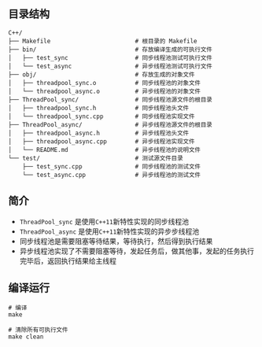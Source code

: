 
## 目录结构

```
C++/
├── Makefile                        # 根目录的 Makefile
├── bin/                            # 存放编译生成的可执行文件
│   ├── test_sync                   # 同步线程池测试可执行文件
│   └── test_async                  # 异步线程池测试可执行文件
├── obj/                            # 存放生成的对象文件
│   ├── threadpool_sync.o           # 同步线程池的对象文件
│   └── threadpool_async.o          # 异步线程池的对象文件
├── ThreadPool_sync/                # 同步线程池源文件的根目录
│   ├── threadpool_sync.h           # 同步线程池头文件
│   └── threadpool_sync.cpp         # 同步线程池实现文件
├── ThreadPool_async/               # 异步线程池源文件的根目录
│   ├── threadpool_async.h          # 异步线程池头文件
│   ├── threadpool_async.cpp        # 异步线程池实现文件
│   └── README.md                   # 异步线程池的说明文件
└── test/                           # 测试源文件目录
    ├── test_sync.cpp               # 同步线程池的测试文件
    └── test_async.cpp              # 异步线程池的测试文件
```



## 简介

- `ThreadPool_sync` 是使用`C++11`新特性实现的同步线程池
- `ThreadPool_async` 是使用`C++11`新特性实现的异步步线程池
- 同步线程池是需要阻塞等待结果，等待执行，然后得到执行结果
- 异步线程池实现了不需要阻塞等待，发起任务后，做其他事，发起的任务执行完毕后，返回执行结果给主线程




## 编译运行

```
# 编译
make

# 清除所有可执行文件
make clean
```